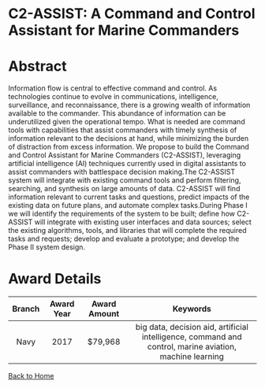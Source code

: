 
C2-ASSIST: A Command and Control Assistant for Marine Commanders
================================================================

# Abstract


Information flow is central to effective command and control. As technologies continue to evolve in communications, intelligence, surveillance, and reconnaissance, there is a growing wealth of information available to the commander. This abundance of information can be underutilized given the operational tempo. What is needed are command tools with capabilities that assist commanders with timely synthesis of information relevant to the decisions at hand, while minimizing the burden of distraction from excess information. We propose to build the Command and Control Assistant for Marine Commanders (C2-ASSIST), leveraging artificial intelligence (AI) techniques currently used in digital assistants to assist commanders with battlespace decision making.The C2-ASSIST system will integrate with existing command tools and perform filtering, searching, and synthesis on large amounts of data. C2-ASSIST will find information relevant to current tasks and questions, predict impacts of the existing data on future plans, and automate complex tasks.During Phase I we will identify the requirements of the system to be built; define how C2-ASSIST will integrate with existing user interfaces and data sources; select the existing algorithms, tools, and libraries that will complete the required tasks and requests; develop and evaluate a prototype; and develop the Phase II system design.  

# Award Details

|Branch|Award Year|Award Amount|Keywords|
| :---: | :---: | :---: | :---: |
|Navy|2017|$79,968|big data, decision aid, artificial intelligence, command and control, marine aviation, machine learning|
  
  


[Back to Home](https://github.com/chrischow/dod_sbir_awards#1925)